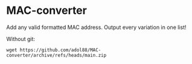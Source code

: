 # MAC-converter
Add any valid formatted MAC address. Output every variation in one list!


Without git:
```
wget https://github.com/adol88/MAC-converter/archive/refs/heads/main.zip
```
